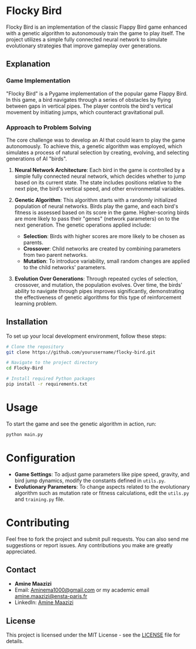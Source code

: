 # Flocky Bird

Flocky Bird is an implementation of the classic Flappy Bird game enhanced with a genetic algorithm to autonomously train the game to play itself. The project utilizes a simple fully connected neural network to simulate evolutionary strategies that improve gameplay over generations.

## Explanation

### Game Implementation

"Flocky Bird" is a Pygame implementation of the popular game Flappy Bird. In this game, a bird navigates through a series of obstacles by flying between gaps in vertical pipes. The player controls the bird's vertical movement by initiating jumps, which counteract gravitational pull.

### Approach to Problem Solving

The core challenge was to develop an AI that could learn to play the game autonomously. To achieve this, a genetic algorithm was employed, which simulates a process of natural selection by creating, evolving, and selecting generations of AI "birds".

1. **Neural Network Architecture**: Each bird in the game is controlled by a simple fully connected neural network, which decides whether to jump based on its current state. The state includes positions relative to the next pipe, the bird's vertical speed, and other environmental variables.

2. **Genetic Algorithm**: This algorithm starts with a randomly initialized population of neural networks. Birds play the game, and each bird's fitness is assessed based on its score in the game. Higher-scoring birds are more likely to pass their "genes" (network parameters) on to the next generation. The genetic operations applied include:
   - **Selection**: Birds with higher scores are more likely to be chosen as parents.
   - **Crossover**: Child networks are created by combining parameters from two parent networks.
   - **Mutation**: To introduce variability, small random changes are applied to the child networks' parameters.

3. **Evolution Over Generations**: Through repeated cycles of selection, crossover, and mutation, the population evolves. Over time, the birds' ability to navigate through pipes improves significantly, demonstrating the effectiveness of genetic algorithms for this type of reinforcement learning problem.

## Installation

To set up your local development environment, follow these steps:

```bash
# Clone the repository
git clone https://github.com/yourusername/flocky-bird.git

# Navigate to the project directory
cd Flocky-Bird

# Install required Python packages
pip install -r requirements.txt
```

# Usage
To start the game and see the genetic algorithm in action, run:
```bash
python main.py
```

# Configuration
- **Game Settings**: To adjust game parameters like pipe speed, gravity, and bird jump dynamics, modify the constants defined in `utils.py`.
- **Evolutionary Parameters**: To change aspects related to the evolutionary algorithm such as mutation rate or fitness calculations, edit the `utils.py` and `training.py` file.

# Contributing

Feel free to fork the project and submit pull requests. You can also send me suggestions or report issues. Any contributions you make are greatly appreciated.

## Contact

- **Amine Maazizi**
- Email: Aminema1000@gmail.com or my academic email amine.maazizi@ensta-paris.fr
- LinkedIn: [Amine Maazizi](https://www.linkedin.com/in/amine-maazizi-190266235/)

## License

This project is licensed under the MIT License - see the [LICENSE](LICENSE) file for details.
 
